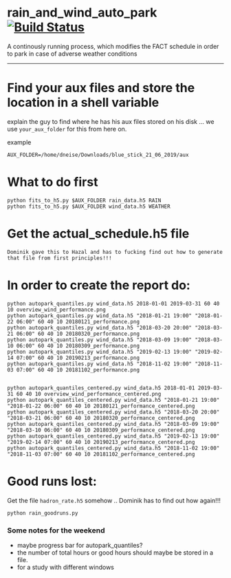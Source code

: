 # rain_and_wind_auto_park [![Build Status](https://travis-ci.org/fact-project/rain_and_wind_auto_park.svg?branch=master)](https://travis-ci.org/fact-project/rain_and_wind_auto_park)

A continously running process, which modifies the FACT schedule in order to park in case of adverse weather conditions

----

# Find your aux files and store the location in a shell variable
explain the guy to find where he has his aux files stored on his disk ... we use `your_aux_folder` for this from here on.

example

    AUX_FOLDER=/home/dneise/Downloads/blue_stick_21_06_2019/aux

# What to do first

    python fits_to_h5.py $AUX_FOLDER rain_data.h5 RAIN
    python fits_to_h5.py $AUX_FOLDER wind_data.h5 WEATHER


# Get the actual_schedule.h5 file

    Dominik gave this to Hazal and has to fucking find out how to generate that file from first principles!!!

# In order to create the report do:

    python autopark_quantiles.py wind_data.h5 2018-01-01 2019-03-31 60 40 10 overview_wind_performance.png
    python autopark_quantiles.py wind_data.h5 "2018-01-21 19:00" "2018-01-22 06:00" 60 40 10 20180121_performance.png
    python autopark_quantiles.py wind_data.h5 "2018-03-20 20:00" "2018-03-21 06:00" 60 40 10 20180320_performance.png
    python autopark_quantiles.py wind_data.h5 "2018-03-09 19:00" "2018-03-10 06:00" 60 40 10 20180309_performance.png
    python autopark_quantiles.py wind_data.h5 "2019-02-13 19:00" "2019-02-14 07:00" 60 40 10 20190213_performance.png
    python autopark_quantiles.py wind_data.h5 "2018-11-02 19:00" "2018-11-03 07:00" 60 40 10 20181102_performance.png


    python autopark_quantiles_centered.py wind_data.h5 2018-01-01 2019-03-31 60 40 10 overview_wind_performance_centered.png
    python autopark_quantiles_centered.py wind_data.h5 "2018-01-21 19:00" "2018-01-22 06:00" 60 40 10 20180121_performance_centered.png
    python autopark_quantiles_centered.py wind_data.h5 "2018-03-20 20:00" "2018-03-21 06:00" 60 40 10 20180320_performance_centered.png
    python autopark_quantiles_centered.py wind_data.h5 "2018-03-09 19:00" "2018-03-10 06:00" 60 40 10 20180309_performance_centered.png
    python autopark_quantiles_centered.py wind_data.h5 "2019-02-13 19:00" "2019-02-14 07:00" 60 40 10 20190213_performance_centered.png
    python autopark_quantiles_centered.py wind_data.h5 "2018-11-02 19:00" "2018-11-03 07:00" 60 40 10 20181102_performance_centered.png


# Good runs lost:

Get the file `hadron_rate.h5` somehow .. Dominik has to find out how again!!!

    python rain_goodruns.py




###  Some notes for the weekend

 - maybe progress bar for autopark_quantiles?
 - the number of total hours or good hours should maybe be stored in a file.
 - for a study with different windows

